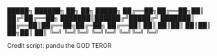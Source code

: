  █████╗ ██████╗ ██╗  ██╗ █████╗ 
██╔══██╗██╔══██╗██║ ██╔╝██╔══██╗
███████║██████╔╝█████╔╝ ███████║
██╔══██║██╔══██╗██╔═██╗ ██╔══██║
██║  ██║██║  ██║██║  ██╗██║  ██║
╚═╝  ╚═╝╚═╝  ╚═╝╚═╝  ╚═╝╚═╝  ╚═╝

Credit script:
pandu the GOD TEROR
